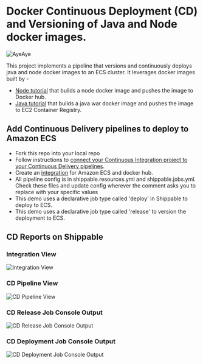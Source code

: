 # Docker Continuous Deployment (CD) and Versioning of Java and Node docker images.

![AyeAye](https://github.com/devops-recipes/push-docker-hub/blob/master/public/resources/images/captain.png)

This project implements a pipeline that versions and continuously deploys java and node docker images to an ECS cluster. It leverages 
docker images built by -

- [Node tutorial](https://github.com/devops-recipes/release-single-component) that builds a node docker image and pushes the image to Docker hub.
- [Java tutorial](https://github.com/devops-recipes/ci-java-push-ecr) that builds a java war docker image and pushes the image to EC2 Container Registry.


## Add Continuous Delivery pipelines to deploy to Amazon ECS
* Fork this repo into your local repo
* Follow instructions to [connect your Continuous Integration project to your Continuous Delivery pipelines](http://docs.shippable.com/tutorials/pipelines/connectingCiPipelines/).
* Create an [integration](http://docs.shippable.com/platform/integration/aws-keys/) for Amazon ECS and docker hub.
* All pipeline config is in shippable.resources.yml and shippable.jobs.yml. Check these files and update config wherever the comment asks you to replace with your specific values
* This demo uses a declarative job type called 'deploy' in Shippable to deploy to ECS.
* This demo uses a declarative job type called 'release' to version the deployment to ECS.

## CD Reports on Shippable

### Integration View
![Integration View](https://github.com/devops-recipes/release-single-component/blob/master/public/resources/images/integration-view.png)

### CD Pipeline View
![CD Pipeline View](https://github.com/devops-recipes/release-multiple-component/blob/master/public/resources/images/pipeline-view.png)

### CD Release Job Console Output
![CD Release Job Console Output](https://github.com/devops-recipes/release-multiple-component/blob/master/public/resources/images/release-job-view.png)

### CD Deployment Job Console Output
![CD Deployment Job Console Output](https://github.com/devops-recipes/release-multiple-component/blob/master/public/resources/images/deploy-job-view.png)

